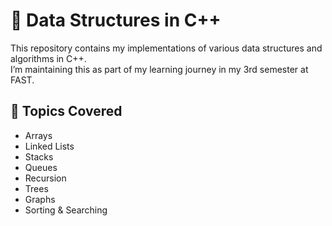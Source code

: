 # 🧠 Data Structures in C++

This repository contains my implementations of various data structures and algorithms in C++.  
I’m maintaining this as part of my learning journey in my 3rd semester at FAST.

## 📂 Topics Covered
- Arrays
- Linked Lists
- Stacks
- Queues
- Recursion
- Trees
- Graphs
- Sorting & Searching


